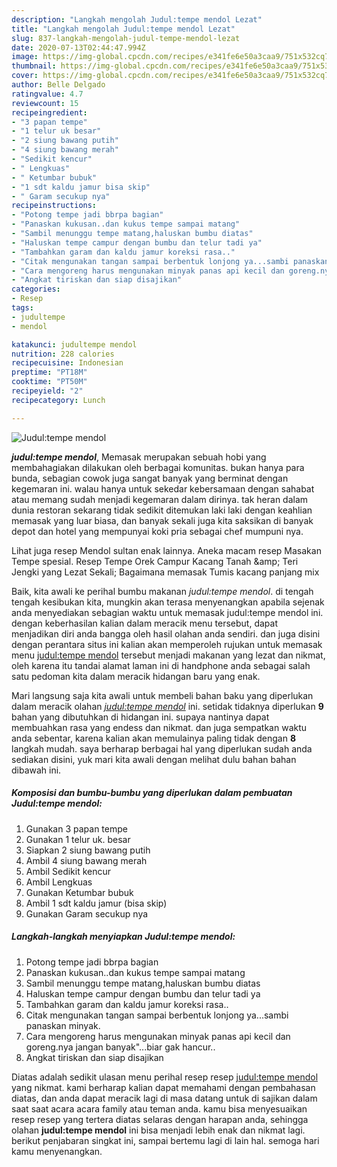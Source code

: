 ```yaml
---
description: "Langkah mengolah Judul:tempe mendol Lezat"
title: "Langkah mengolah Judul:tempe mendol Lezat"
slug: 837-langkah-mengolah-judul-tempe-mendol-lezat
date: 2020-07-13T02:44:47.994Z
image: https://img-global.cpcdn.com/recipes/e341fe6e50a3caa9/751x532cq70/judultempe-mendol-foto-resep-utama.jpg
thumbnail: https://img-global.cpcdn.com/recipes/e341fe6e50a3caa9/751x532cq70/judultempe-mendol-foto-resep-utama.jpg
cover: https://img-global.cpcdn.com/recipes/e341fe6e50a3caa9/751x532cq70/judultempe-mendol-foto-resep-utama.jpg
author: Belle Delgado
ratingvalue: 4.7
reviewcount: 15
recipeingredient:
- "3 papan tempe"
- "1 telur uk besar"
- "2 siung bawang putih"
- "4 siung bawang merah"
- "Sedikit kencur"
- " Lengkuas"
- " Ketumbar bubuk"
- "1 sdt kaldu jamur bisa skip"
- " Garam secukup nya"
recipeinstructions:
- "Potong tempe jadi bbrpa bagian"
- "Panaskan kukusan..dan kukus tempe sampai matang"
- "Sambil menunggu tempe matang,haluskan bumbu diatas"
- "Haluskan tempe campur dengan bumbu dan telur tadi ya"
- "Tambahkan garam dan kaldu jamur koreksi rasa.."
- "Citak mengunakan tangan sampai berbentuk lonjong ya...sambi panaskan minyak."
- "Cara mengoreng harus mengunakan minyak panas api kecil dan goreng.nya jangan banyak&#34;...biar gak hancur.."
- "Angkat tiriskan dan siap disajikan"
categories:
- Resep
tags:
- judultempe
- mendol

katakunci: judultempe mendol 
nutrition: 228 calories
recipecuisine: Indonesian
preptime: "PT18M"
cooktime: "PT50M"
recipeyield: "2"
recipecategory: Lunch

---
```



![Judul:tempe mendol](https://img-global.cpcdn.com/recipes/e341fe6e50a3caa9/751x532cq70/judultempe-mendol-foto-resep-utama.jpg)

<b><i>judul:tempe mendol</i></b>, Memasak merupakan sebuah hobi yang membahagiakan dilakukan oleh berbagai komunitas. bukan hanya para bunda, sebagian cowok juga sangat banyak yang berminat dengan kegemaran ini. walau hanya untuk sekedar kebersamaan dengan sahabat atau memang sudah menjadi kegemaran dalam dirinya. tak heran dalam dunia restoran sekarang tidak sedikit ditemukan laki laki dengan keahlian memasak yang luar biasa, dan banyak sekali juga kita saksikan di banyak depot dan hotel yang mempunyai koki pria sebagai chef mumpuni nya.

Lihat juga resep Mendol sultan enak lainnya. Aneka macam resep Masakan Tempe spesial. Resep Tempe Orek Campur Kacang Tanah &amp;amp; Teri Jengki yang Lezat Sekali; Bagaimana memasak Tumis kacang panjang mix

Baik, kita awali ke perihal bumbu makanan <i>judul:tempe mendol</i>. di tengah tengah kesibukan kita, mungkin akan terasa menyenangkan apabila sejenak anda menyediakan sebagian waktu untuk memasak judul:tempe mendol ini. dengan keberhasilan kalian dalam meracik menu tersebut, dapat menjadikan diri anda bangga oleh hasil olahan anda sendiri. dan juga disini dengan perantara situs ini kalian akan memperoleh rujukan untuk memasak menu <u>judul:tempe mendol</u> tersebut menjadi makanan yang lezat dan nikmat, oleh karena itu tandai alamat laman ini di handphone anda sebagai salah satu pedoman kita dalam meracik hidangan baru yang enak.


Mari langsung saja kita awali untuk membeli bahan baku yang diperlukan dalam meracik olahan <u><i>judul:tempe mendol</i></u> ini. setidak tidaknya diperlukan <b>9</b> bahan yang dibutuhkan di hidangan ini. supaya nantinya dapat membuahkan rasa yang endess dan nikmat. dan juga sempatkan waktu anda sebentar, karena kalian akan memulainya paling tidak dengan <b>8</b> langkah mudah. saya berharap berbagai hal yang diperlukan sudah anda sediakan disini, yuk mari kita awali dengan melihat dulu bahan bahan dibawah ini.

<!--inarticleads1-->

##### Komposisi dan bumbu-bumbu yang diperlukan dalam pembuatan Judul:tempe mendol:

1. Gunakan 3 papan tempe
1. Gunakan 1 telur uk. besar
1. Siapkan 2 siung bawang putih
1. Ambil 4 siung bawang merah
1. Ambil Sedikit kencur
1. Ambil  Lengkuas
1. Gunakan  Ketumbar bubuk
1. Ambil 1 sdt kaldu jamur (bisa skip)
1. Gunakan  Garam secukup nya




<!--inarticleads2-->

##### Langkah-langkah menyiapkan Judul:tempe mendol:

1. Potong tempe jadi bbrpa bagian
1. Panaskan kukusan..dan kukus tempe sampai matang
1. Sambil menunggu tempe matang,haluskan bumbu diatas
1. Haluskan tempe campur dengan bumbu dan telur tadi ya
1. Tambahkan garam dan kaldu jamur koreksi rasa..
1. Citak mengunakan tangan sampai berbentuk lonjong ya...sambi panaskan minyak.
1. Cara mengoreng harus mengunakan minyak panas api kecil dan goreng.nya jangan banyak&#34;...biar gak hancur..
1. Angkat tiriskan dan siap disajikan




Diatas adalah sedikit ulasan menu perihal resep resep <u>judul:tempe mendol</u> yang nikmat. kami berharap kalian dapat memahami dengan pembahasan diatas, dan anda dapat meracik lagi di masa datang untuk di sajikan dalam saat saat acara acara family atau teman anda. kamu bisa menyesuaikan resep resep yang tertera diatas selaras dengan harapan anda, sehingga olahan <b>judul:tempe mendol</b> ini bisa menjadi lebih enak dan nikmat lagi. berikut penjabaran singkat ini, sampai bertemu lagi di lain hal. semoga hari kamu menyenangkan.

